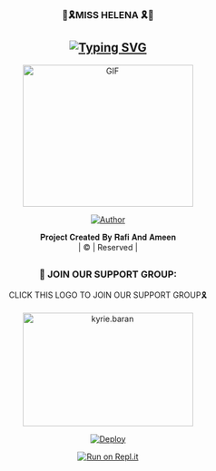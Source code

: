 <h3 align="center">💖🎗️MISS HELENA 🎗️💖</h3>

<div align="center">

## [![Typing SVG](https://readme-typing-svg.herokuapp.com?font=Rockstar-ExtraBold&color=F33A6A&lines=𝙒𝙀𝙇𝘾𝙊𝙈𝙀+𝙏𝙊+𝙈𝙄𝙎𝙎+𝙃𝙀𝙇𝙀𝙉𝘼+𝙒𝘼+𝘽𝙊𝙏+𝙍𝙀𝙋𝙊.;𝘾𝙍𝙀𝘼𝙏𝙀𝘿+𝘽𝙔+𝙍𝘼𝙁𝙄+𝘼𝙉𝘿+𝘼𝙈𝙀𝙀𝙉;𝙏𝙃𝙄𝙎+𝙄𝙎+𝘼+𝘽𝙂𝙈+𝙎𝙏𝙄𝘾𝙆𝙀𝙍+𝘽𝙊𝙏;𝙒𝙄𝙏𝙃+𝙈𝙊𝙍𝙀+𝙁𝙀𝘼𝙏𝙐𝙍𝙀𝙎;𝙏𝙃𝘼𝙉𝙆𝙎+𝙁𝙊𝙍+𝙑𝙄𝙎𝙄𝙏𝙄𝙉𝙂+𝙊𝙐𝙍+𝙂𝙄𝙏)](https://git.io/typing-svg)

 </a>
</p>
<div align="center">
  <p align="center">
<img src="https://i.imgur.com/V0nSAWg.jpg?cid=790b7611a48d56eec88e20cfedb2c8be6e08c0fde3f8fe72&rid=giphy.gif&ct=g.gif" alt="GIF" width="300" height="250"/>
</p>
  <p align="center">
<a href="https://github.com/Luciferking1"><img title="Author" src="https://img.shields.io/badge/Author-Rafi And Ameen-cyberchekuthan/Amalser_v2?color=blue&style=for-the-badge&logo=whatsapp"></a>
</p>
</div>
<p align="center">
𝐏𝐫𝐨𝐣𝐞𝐜𝐭 𝐂𝐫𝐞𝐚𝐭𝐞𝐝 𝐁𝐲 𝐑𝐚𝐟𝐢 𝐀𝐧𝐝 𝐀𝐦𝐞𝐞𝐧
    <br>
       | © |
        Reserved |
    <br> 
</p>

##
  <h3 align="center">📢 JOIN OUR SUPPORT GROUP:</h3>
<p align="center">
CLICK THIS LOGO TO JOIN OUR SUPPORT GROUP🎗️
    <br>
<br>
  <a href="https://chat.whatsapp.com/FJZ00oZignw25kjLELXWKu" target="blank"><img align="center" src="https://i.imgur.com/URkrOnx.png" alt="kyrie.baran" height="200" width="300" /></a>
</p>

[![Deploy](https://www.herokucdn.com/deploy/button.svg)](https://heroku.com/deploy?template=https://github.com/Joshuva-ser/mylovingboy)



  
[![Run on Repl.it](https://repl.it/badge/github/quiec/whatsAlfa)](https://replit.com/@ItsMeRafi/Miss-Helena-QR?v=1)
  


